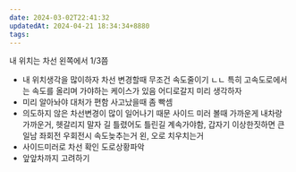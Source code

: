 ```yaml
---
date: 2024-03-02T22:41:32
updatedAt: 2024-04-21 18:34:34+8880
tags: 
---
```

내 위치는 차선 왼쪽에서 1/3쯤
 - 내 위치생각을 많이하자
차선 변경할때 무조건 속도줄이기 ㄴㄴ
 특히 고속도로에서는 속도를 올리며 가야하는 케이스가 있음
어디로갈지 미리 생각하자
 - 미리 알아놔야 대처가 편함
 사고났을때 좀 빡셈
 - 의도하지 않은 차선변경이 많이 일어나기 때문
사이드 미러 볼때 가까운게 내차랑 가까운거, 헷갈리지 말자
길 틀렸어도 틀린길 계속가야함, 갑자기 이상한짓하면 큰일남
좌회전 우회전시 속도늦추는거
왼, 오로 치우치는거
- 사이드미러로 차선 확인
도로상황파악
- 앞앞차까지 고려하기